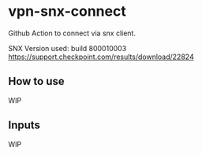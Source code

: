 # vpn-snx-connect
Github Action to connect via snx client.

SNX Version used: build 800010003
https://support.checkpoint.com/results/download/22824

## How to use
WIP

## Inputs
WIP